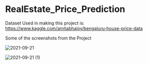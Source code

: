 # RealEstate_Price_Prediction
Dataset Used in making this project is: https://www.kaggle.com/amitabhajoy/bengaluru-house-price-data

Some of the screenshots from the Project

![2021-09-21](https://user-images.githubusercontent.com/83852785/134156109-f12aef32-0e1f-464d-89b2-b0b78897a48f.png)

![2021-09-21 (1)](https://user-images.githubusercontent.com/83852785/134156282-531fa5df-3311-418f-91f0-33e8d4a42da9.png)


